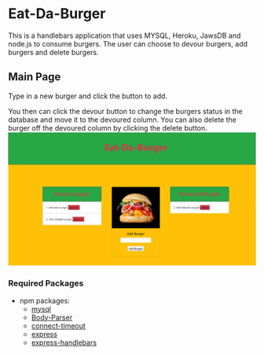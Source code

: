 # Eat-Da-Burger
This is a handlebars application that uses MYSQL, Heroku, JawsDB and node.js to consume burgers. The user can choose to devour burgers, add burgers and delete burgers. 

## Main Page
Type in a new burger and click the button to add.

You then can click the devour button to change the burgers status in the database and move it to the devoured column. You can also delete the burger off the devoured column by clicking the delete button.
![Main Page](/public/assets/img/burgers.PNG)


### Required Packages
* npm packages:
  * [mysql](https://www.npmjs.com/package/mysql)
  * [Body-Parser](https://www.npmjs.com/package/body-parser)
  * [connect-timeout](https://www.npmjs.com/package/connect-timeout)
  * [express](https://www.npmjs.com/package/express)
  * [express-handlebars](https://www.npmjs.com/package/express-handlebars)